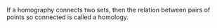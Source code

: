 If a homography connects two sets, then the relation between pairs of
points so connected is called a homology.
